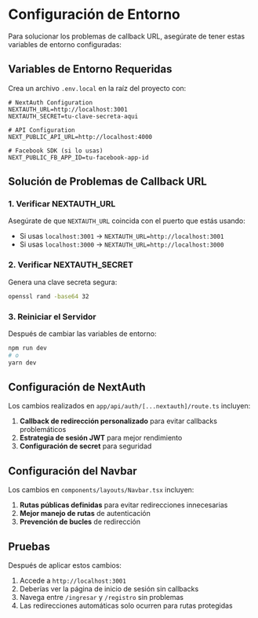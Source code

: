 # Configuración de Entorno

Para solucionar los problemas de callback URL, asegúrate de tener estas variables de entorno configuradas:

## Variables de Entorno Requeridas

Crea un archivo `.env.local` en la raíz del proyecto con:

```env
# NextAuth Configuration
NEXTAUTH_URL=http://localhost:3001
NEXTAUTH_SECRET=tu-clave-secreta-aqui

# API Configuration  
NEXT_PUBLIC_API_URL=http://localhost:4000

# Facebook SDK (si lo usas)
NEXT_PUBLIC_FB_APP_ID=tu-facebook-app-id
```

## Solución de Problemas de Callback URL

### 1. Verificar NEXTAUTH_URL
Asegúrate de que `NEXTAUTH_URL` coincida con el puerto que estás usando:
- Si usas `localhost:3001` → `NEXTAUTH_URL=http://localhost:3001`
- Si usas `localhost:3000` → `NEXTAUTH_URL=http://localhost:3000`

### 2. Verificar NEXTAUTH_SECRET
Genera una clave secreta segura:
```bash
openssl rand -base64 32
```

### 3. Reiniciar el Servidor
Después de cambiar las variables de entorno:
```bash
npm run dev
# o
yarn dev
```

## Configuración de NextAuth

Los cambios realizados en `app/api/auth/[...nextauth]/route.ts` incluyen:

1. **Callback de redirección personalizado** para evitar callbacks problemáticos
2. **Estrategia de sesión JWT** para mejor rendimiento
3. **Configuración de secret** para seguridad

## Configuración del Navbar

Los cambios en `components/layouts/Navbar.tsx` incluyen:

1. **Rutas públicas definidas** para evitar redirecciones innecesarias
2. **Mejor manejo de rutas** de autenticación
3. **Prevención de bucles** de redirección

## Pruebas

Después de aplicar estos cambios:

1. Accede a `http://localhost:3001`
2. Deberías ver la página de inicio de sesión sin callbacks
3. Navega entre `/ingresar` y `/registro` sin problemas
4. Las redirecciones automáticas solo ocurren para rutas protegidas
